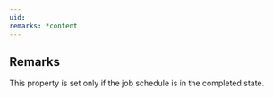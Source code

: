 ```yaml
---
uid: 
remarks: *content
---
```

## Remarks  
 This property is set only if the job schedule is in the completed             state.